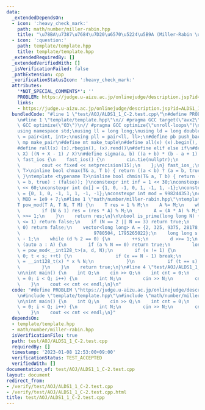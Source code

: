 ```yaml
---
data:
  _extendedDependsOn:
  - icon: ':heavy_check_mark:'
    path: math/number/miller-rabin.hpp
    title: "\u78BA\u7387\u7684\u7D20\u6570\u5224\u5B9A (Miller-Rabin \u6CD5)"
  - icon: ':question:'
    path: template/template.hpp
    title: template/template.hpp
  _extendedRequiredBy: []
  _extendedVerifiedWith: []
  _isVerificationFailed: false
  _pathExtension: cpp
  _verificationStatusIcon: ':heavy_check_mark:'
  attributes:
    '*NOT_SPECIAL_COMMENTS*': ''
    PROBLEM: https://judge.u-aizu.ac.jp/onlinejudge/description.jsp?id=ALDS1_1_C
    links:
    - https://judge.u-aizu.ac.jp/onlinejudge/description.jsp?id=ALDS1_1_C
  bundledCode: "#line 1 \"test/AOJ/ALDS1_1_C-2.test.cpp\"\n#define PROBLEM \"https://judge.u-aizu.ac.jp/onlinejudge/description.jsp?id=ALDS1_1_C\"\
    \n#line 1 \"template/template.hpp\"\n// #pragma GCC target(\"avx2\")\n// #pragma\
    \ GCC optimize(\"O3\")\n// #pragma GCC optimize(\"unroll-loops\")\n#include <bits/stdc++.h>\n\
    using namespace std;\nusing ll = long long;\nusing ld = long double;\nusing pii\
    \ = pair<int, int>;\nusing pll = pair<ll, ll>;\n#define pb push_back\n#define\
    \ mp make_pair\n#define mt make_tuple\n#define all(x) (x).begin(), (x).end()\n\
    #define rall(x) (x).rbegin(), (x).rend()\n#define elif else if\n#define updiv(N,\
    \ X) ((N + X - 1) / X)\n#define sigma(a, b) ((a + b) * (b - a + 1) / 2)\nstruct\
    \ fast_ios {\n    fast_ios() {\n        cin.tie(nullptr);\n        ios::sync_with_stdio(false);\n\
    \        cout << fixed << setprecision(15);\n    };\n} fast_ios_;\ntemplate <typename\
    \ T>\ninline bool chmax(T& a, T b) { return ((a < b) ? (a = b, true) : (false));\
    \ }\ntemplate <typename T>\ninline bool chmin(T& a, T b) { return ((a > b) ? (a\
    \ = b, true) : (false)); }\nconstexpr int inf = 1 << 30;\nconstexpr ll INF = 1LL\
    \ << 60;\nconstexpr int dx[] = {1, 0, -1, 0, 1, -1, 1, -1};\nconstexpr int dy[]\
    \ = {0, 1, 0, -1, 1, 1, -1, -1};\nconstexpr int mod = 998244353;\nconstexpr int\
    \ MOD = 1e9 + 7;\n#line 1 \"math/number/miller-rabin.hpp\"\ntemplate <class T>\n\
    T pow_mod(T A, T N, T M) {\n    T res = 1 % M;\n    A %= M;\n    while (N) {\n\
    \        if (N & 1) res = (res * A) % M;\n        A = (A * A) % M;\n        N\
    \ >>= 1;\n    }\n    return res;\n}\n\nbool is_prime(long long N) {\n    if (N\
    \ <= 1) return false;\n    if (N == 2 || N == 3) return true;\n    if (N % 2 ==\
    \ 0) return false;\n    vector<long long> A = {2, 325, 9375, 28178, 450775,\n\
    \                           9780504, 1795265022};\n    long long s = 0, d = N\
    \ - 1;\n    while (d % 2 == 0) {\n        ++s;\n        d >>= 1;\n    }\n    for\
    \ (auto a : A) {\n        if (a % N == 0) return true;\n        long long t, x\
    \ = pow_mod<__int128_t>(a, d, N);\n        if (x != 1) {\n            for (t =\
    \ 0; t < s; ++t) {\n                if (x == N - 1) break;\n                x\
    \ = __int128_t(x) * x % N;\n            }\n            if (t == s) return false;\n\
    \        }\n    }\n    return true;\n}\n#line 4 \"test/AOJ/ALDS1_1_C-2.test.cpp\"\
    \n\nint main() {\n    int Q;\n    cin >> Q;\n    int cnt = 0;\n    for (int i\
    \ = 0; i < Q; i++) {\n        int N;\n        cin >> N;\n        cnt += is_prime(N);\n\
    \    }\n    cout << cnt << endl;\n}\n"
  code: "#define PROBLEM \"https://judge.u-aizu.ac.jp/onlinejudge/description.jsp?id=ALDS1_1_C\"\
    \n#include \"template/template.hpp\"\n#include \"math/number/miller-rabin.hpp\"\
    \n\nint main() {\n    int Q;\n    cin >> Q;\n    int cnt = 0;\n    for (int i\
    \ = 0; i < Q; i++) {\n        int N;\n        cin >> N;\n        cnt += is_prime(N);\n\
    \    }\n    cout << cnt << endl;\n}"
  dependsOn:
  - template/template.hpp
  - math/number/miller-rabin.hpp
  isVerificationFile: true
  path: test/AOJ/ALDS1_1_C-2.test.cpp
  requiredBy: []
  timestamp: '2023-01-08 12:53:00+09:00'
  verificationStatus: TEST_ACCEPTED
  verifiedWith: []
documentation_of: test/AOJ/ALDS1_1_C-2.test.cpp
layout: document
redirect_from:
- /verify/test/AOJ/ALDS1_1_C-2.test.cpp
- /verify/test/AOJ/ALDS1_1_C-2.test.cpp.html
title: test/AOJ/ALDS1_1_C-2.test.cpp
---
```

